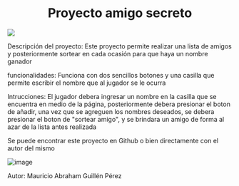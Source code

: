 <h1 align="center"> Proyecto amigo secreto </h1>

<p align="left">
   <img src="https://img.shields.io/badge/STATUS-%20COMPLETO-green">
   
   <p align="left"> Descripción del proyecto: Este proyecto permite realizar una lista de amigos y posteriormente sortear en cada ocasión para que haya un nombre ganador
   
<p align="left"> funcionalidades: Funciona con dos sencillos botones y una casilla que permite escribir el nombre que al jugador se le ocurra
<p align="left"> Intrucciones: El jugador debera ingresar un nombre en la casilla que se encuentra en medio de la página, posteriormente debera presionar el boton de añadir, una vez que se agreguen los nombres deseados, se debera presionar el boton de "sortear amigo", y se brindara un amigo de forma al azar de la lista antes realizada
<p align="left"> Se puede encontrar este proyecto en Github o bien directamente con el autor del mismo 

   
![image](https://github.com/user-attachments/assets/57724270-9d57-472b-8740-03173260df1e)

<p align="left"> Autor: Mauricio Abraham Guillén Pérez
